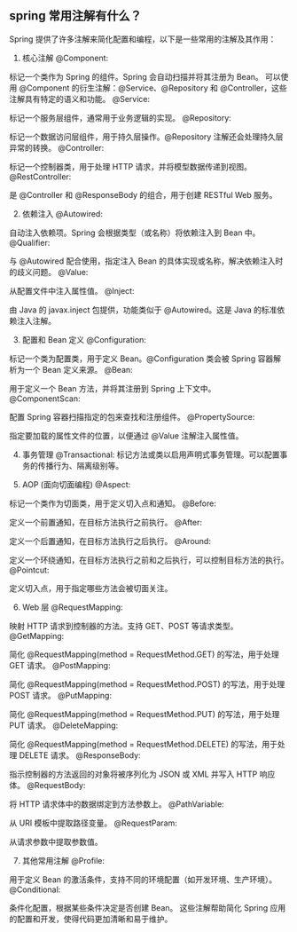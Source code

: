 ## spring 常用注解有什么？

Spring 提供了许多注解来简化配置和编程，以下是一些常用的注解及其作用：

1. 核心注解
@Component:

标记一个类作为 Spring 的组件。Spring 会自动扫描并将其注册为 Bean。
可以使用 @Component 的衍生注解：@Service、@Repository 和 @Controller，这些注解具有特定的语义和功能。
@Service:

标记一个服务层组件，通常用于业务逻辑的实现。
@Repository:

标记一个数据访问层组件，用于持久层操作。@Repository 注解还会处理持久层异常的转换。
@Controller:

标记一个控制器类，用于处理 HTTP 请求，并将模型数据传递到视图。
@RestController:

是 @Controller 和 @ResponseBody 的组合，用于创建 RESTful Web 服务。

2. 依赖注入
@Autowired:

自动注入依赖项。Spring 会根据类型（或名称）将依赖注入到 Bean 中。
@Qualifier:

与 @Autowired 配合使用，指定注入 Bean 的具体实现或名称，解决依赖注入时的歧义问题。
@Value:

从配置文件中注入属性值。
@Inject:

由 Java 的 javax.inject 包提供，功能类似于 @Autowired。这是 Java 的标准依赖注入注解。

3. 配置和 Bean 定义
@Configuration:

标记一个类为配置类，用于定义 Bean。@Configuration 类会被 Spring 容器解析为一个 Bean 定义来源。
@Bean:

用于定义一个 Bean 方法，并将其注册到 Spring 上下文中。
@ComponentScan:

配置 Spring 容器扫描指定的包来查找和注册组件。
@PropertySource:

指定要加载的属性文件的位置，以便通过 @Value 注解注入属性值。

4. 事务管理
@Transactional:
标记方法或类以启用声明式事务管理。可以配置事务的传播行为、隔离级别等。

5. AOP (面向切面编程)
@Aspect:

标记一个类作为切面类，用于定义切入点和通知。
@Before:

定义一个前置通知，在目标方法执行之前执行。
@After:

定义一个后置通知，在目标方法执行之后执行。
@Around:

定义一个环绕通知，在目标方法执行之前和之后执行，可以控制目标方法的执行。
@Pointcut:

定义切入点，用于指定哪些方法会被切面关注。

6. Web 层
@RequestMapping:

映射 HTTP 请求到控制器的方法。支持 GET、POST 等请求类型。
@GetMapping:

简化 @RequestMapping(method = RequestMethod.GET) 的写法，用于处理 GET 请求。
@PostMapping:

简化 @RequestMapping(method = RequestMethod.POST) 的写法，用于处理 POST 请求。
@PutMapping:

简化 @RequestMapping(method = RequestMethod.PUT) 的写法，用于处理 PUT 请求。
@DeleteMapping:

简化 @RequestMapping(method = RequestMethod.DELETE) 的写法，用于处理 DELETE 请求。
@ResponseBody:

指示控制器的方法返回的对象将被序列化为 JSON 或 XML 并写入 HTTP 响应体。
@RequestBody:

将 HTTP 请求体中的数据绑定到方法参数上。
@PathVariable:

从 URI 模板中提取路径变量。
@RequestParam:

从请求参数中提取参数值。

7. 其他常用注解
@Profile:

用于定义 Bean 的激活条件，支持不同的环境配置（如开发环境、生产环境）。
@Conditional:

条件化配置，根据某些条件决定是否创建 Bean。
这些注解帮助简化 Spring 应用的配置和开发，使得代码更加清晰和易于维护。
